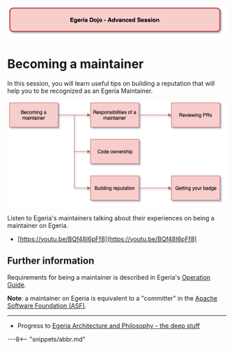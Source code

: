 <!-- SPDX-License-Identifier: CC-BY-4.0 -->
<!-- Copyright Contributors to the ODPi Egeria project 2020. -->

![Red - Advanced sessions](egeria-dojo-session-coding-red-advanced-session.png)

# Becoming a maintainer

In this session, you will learn useful tips on building a reputation that will help you
to be recognized as an Egeria Maintainer.

![Becoming a Maintainer](egeria-dojo-day-3-2-becoming-a-maintainer.png)

Listen to Egeria's maintainers talking about their experiences on being a maintainer
on Egeria.

* [https://youtu.be/BQf48I6pFf8](https://youtu.be/BQf48I6pFf8)

## Further information

Requirements for being a maintainer is described in Egeria's
[Operation Guide](../../../Egeria-Operations.md).

**Note**: a maintainer on Egeria is equivalent to a "committer" in the 
[Apache Software Foundation (ASF)](http://apache.org/foundation/how-it-works.html).

----
* Progress to [Egeria Architecture and Philosophy - the deep stuff](egeria-dojo-day-3-3-egeria-architecture.md)


---8<-- "snippets/abbr.md"
